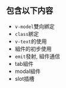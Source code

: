 ## 包含以下内容

- `v-model`雙向綁定
- `class`綁定
- `v-text`的使用
- 組件的初步使用
- `emit`發射, 組件通信
- tab組件
- modal組件
- slot插槽
